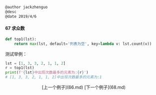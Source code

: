 ```markdown
@author jackzhenguo
@desc 
@date 2019/4/6
```

#### 67 求众数

```python
def top1(lst):
    return max(lst, default='列表为空', key=lambda v: lst.count(v))
```

测试举例：

```python
lst = [1, 3, 3, 2, 1, 1, 2]
r = top1(lst)
print(f'{lst}中出现次数最多的元素为:{r}')  
# [1, 3, 3, 2, 1, 1, 2]中出现次数最多的元素为:1
```



<center>[上一个例子](66.md)    [下一个例子](68.md)</center>